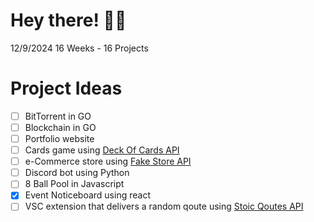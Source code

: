 # Hey there! 👋🏻

12/9/2024
16 Weeks - 16 Projects

# Project Ideas

* [ ] BitTorrent in GO
* [ ] Blockchain in GO
* [ ] Portfolio website
* [ ] Cards game using [Deck Of Cards API](https://deckofcardsapi.com/)
* [ ] e-Commerce store using [Fake Store API](https://fakestoreapi.com/)
* [ ] Discord bot using Python
* [ ] 8 Ball Pool in Javascript
* [X] Event Noticeboard using react
* [ ] VSC extension that delivers a random qoute using [Stoic Qoutes API](https://github.com/tlcheah2/stoic-quote-lambda-public-api)
